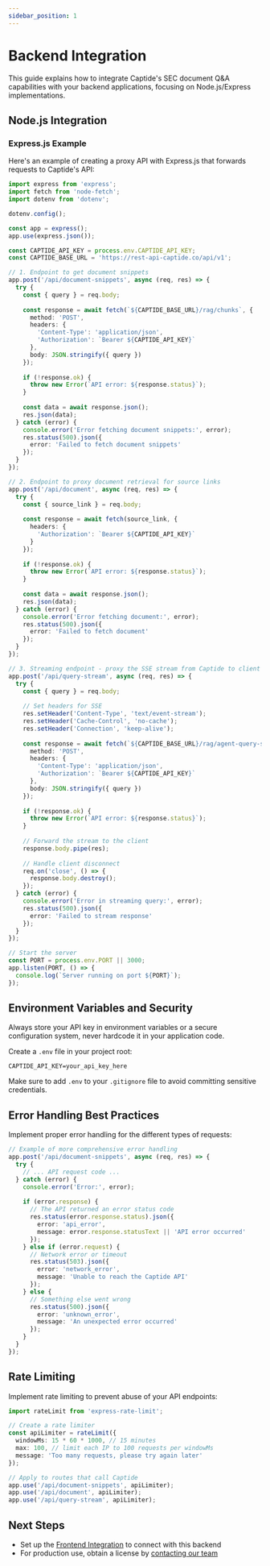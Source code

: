```yaml
---
sidebar_position: 1
---
```


# Backend Integration

This guide explains how to integrate Captide's SEC document Q&A capabilities with your backend applications, focusing on Node.js/Express implementations.

## Node.js Integration

### Express.js Example

Here's an example of creating a proxy API with Express.js that forwards requests to Captide's API:

```typescript
import express from 'express';
import fetch from 'node-fetch';
import dotenv from 'dotenv';

dotenv.config();

const app = express();
app.use(express.json());

const CAPTIDE_API_KEY = process.env.CAPTIDE_API_KEY;
const CAPTIDE_BASE_URL = 'https://rest-api-captide.co/api/v1';

// 1. Endpoint to get document snippets
app.post('/api/document-snippets', async (req, res) => {
  try {
    const { query } = req.body;
    
    const response = await fetch(`${CAPTIDE_BASE_URL}/rag/chunks`, {
      method: 'POST',
      headers: {
        'Content-Type': 'application/json',
        'Authorization': `Bearer ${CAPTIDE_API_KEY}`
      },
      body: JSON.stringify({ query })
    });
    
    if (!response.ok) {
      throw new Error(`API error: ${response.status}`);
    }
    
    const data = await response.json();
    res.json(data);
  } catch (error) {
    console.error('Error fetching document snippets:', error);
    res.status(500).json({ 
      error: 'Failed to fetch document snippets' 
    });
  }
});

// 2. Endpoint to proxy document retrieval for source links
app.post('/api/document', async (req, res) => {
  try {
    const { source_link } = req.body;
    
    const response = await fetch(source_link, {
      headers: {
        'Authorization': `Bearer ${CAPTIDE_API_KEY}`
      }
    });
    
    if (!response.ok) {
      throw new Error(`API error: ${response.status}`);
    }
    
    const data = await response.json();
    res.json(data);
  } catch (error) {
    console.error('Error fetching document:', error);
    res.status(500).json({ 
      error: 'Failed to fetch document' 
    });
  }
});

// 3. Streaming endpoint - proxy the SSE stream from Captide to client
app.post('/api/query-stream', async (req, res) => {
  try {
    const { query } = req.body;
    
    // Set headers for SSE
    res.setHeader('Content-Type', 'text/event-stream');
    res.setHeader('Cache-Control', 'no-cache');
    res.setHeader('Connection', 'keep-alive');
    
    const response = await fetch(`${CAPTIDE_BASE_URL}/rag/agent-query-stream`, {
      method: 'POST',
      headers: {
        'Content-Type': 'application/json',
        'Authorization': `Bearer ${CAPTIDE_API_KEY}`
      },
      body: JSON.stringify({ query })
    });
    
    if (!response.ok) {
      throw new Error(`API error: ${response.status}`);
    }
    
    // Forward the stream to the client
    response.body.pipe(res);
    
    // Handle client disconnect
    req.on('close', () => {
      response.body.destroy();
    });
  } catch (error) {
    console.error('Error in streaming query:', error);
    res.status(500).json({ 
      error: 'Failed to stream response' 
    });
  }
});

// Start the server
const PORT = process.env.PORT || 3000;
app.listen(PORT, () => {
  console.log(`Server running on port ${PORT}`);
});
```

## Environment Variables and Security

Always store your API key in environment variables or a secure configuration system, never hardcode it in your application code.

Create a `.env` file in your project root:

```
CAPTIDE_API_KEY=your_api_key_here
```

Make sure to add `.env` to your `.gitignore` file to avoid committing sensitive credentials.

## Error Handling Best Practices

Implement proper error handling for the different types of requests:

```typescript
// Example of more comprehensive error handling
app.post('/api/document-snippets', async (req, res) => {
  try {
    // ... API request code ...
  } catch (error) {
    console.error('Error:', error);
    
    if (error.response) {
      // The API returned an error status code
      res.status(error.response.status).json({
        error: 'api_error',
        message: error.response.statusText || 'API error occurred'
      });
    } else if (error.request) {
      // Network error or timeout
      res.status(503).json({
        error: 'network_error',
        message: 'Unable to reach the Captide API'
      });
    } else {
      // Something else went wrong
      res.status(500).json({
        error: 'unknown_error',
        message: 'An unexpected error occurred'
      });
    }
  }
});
```

## Rate Limiting

Implement rate limiting to prevent abuse of your API endpoints:

```typescript
import rateLimit from 'express-rate-limit';

// Create a rate limiter
const apiLimiter = rateLimit({
  windowMs: 15 * 60 * 1000, // 15 minutes
  max: 100, // limit each IP to 100 requests per windowMs
  message: 'Too many requests, please try again later'
});

// Apply to routes that call Captide
app.use('/api/document-snippets', apiLimiter);
app.use('/api/document', apiLimiter);
app.use('/api/query-stream', apiLimiter);
```

## Next Steps

- Set up the [Frontend Integration](./frontend) to connect with this backend
- For production use, obtain a license by [contacting our team](https://www.captide.co/demo) 